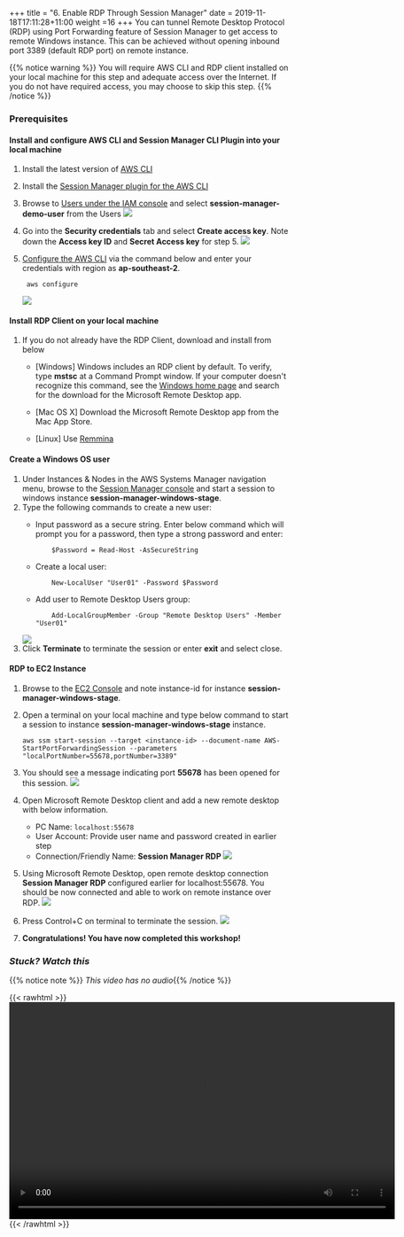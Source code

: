 +++
title = "6. Enable RDP Through Session Manager"
date = 2019-11-18T17:11:28+11:00
weight =16
+++
You can tunnel Remote Desktop Protocol (RDP) using Port Forwarding feature of Session Manager to get access to remote Windows instance. This can be achieved without opening inbound port 3389 (default RDP port) on remote instance.

{{% notice warning %}}
You will require AWS CLI and RDP client installed on your local machine for this step and adequate access over the Internet. If you do not have required access, you may choose to skip this step. 
{{% /notice %}}

### Prerequisites 
#### Install and configure AWS CLI and Session Manager CLI Plugin into your local machine

1. Install the latest version of [AWS CLI](https://docs.aws.amazon.com/cli/latest/userguide/install-cliv2.html)
2. Install the [Session Manager plugin for the AWS CLI](https://docs.aws.amazon.com/systems-manager/latest/userguide/session-manager-working-with-install-plugin.html)
3. Browse to  [Users under the IAM console](https://console.aws.amazon.com/iam/home?region=ap-southeast-2#/users/session-manager-demo-user?section=security_credentials) and select **session-manager-demo-user** from the Users  ![](/images/rdpa.png)
4. Go into the **Security credentials** tab and select **Create access key**. Note down the **Access key ID** and **Secret Access key** for step 5.  ![](/images/rdpb.png)
5. [Configure the AWS CLI](https://docs.aws.amazon.com/cli/latest/userguide/cli-chap-configure.html#cli-quick-configuration) via the command below and enter your credentials with region as **ap-southeast-2**. 
        

        aws configure

    ![](/images/awsconfigexample.png)

#### Install RDP Client on your local machine

1.  If you do not already have the RDP Client, download and install from below
    - [Windows] Windows includes an RDP client by default. To verify, type **mstsc** at a Command Prompt window. If your computer doesn't recognize this command, see the [Windows home page](https://windows.microsoft.com/) and search for the download for the Microsoft Remote Desktop app.

    - [Mac OS X] Download the Microsoft Remote Desktop app from the Mac App Store.

    - [Linux] Use [Remmina](https://remmina.org/)
  
#### Create a Windows OS user

1.  Under Instances & Nodes in the AWS Systems Manager navigation menu, browse to the  [Session Manager console](https://ap-southeast-2.console.aws.amazon.com/systems-manager/session-manager/start-session?region=ap-southeast-2) and start a session to windows instance **session-manager-windows-stage**.
2.  Type the following commands to create a new user:
    -   Input password as a secure string. Enter below command which will prompt you for a password, then type a strong password and enter: 
 
                $Password = Read-Host -AsSecureString

    -   Create a local user: 
  
                New-LocalUser "User01" -Password $Password

    -   Add user to Remote Desktop Users group: 

                Add-LocalGroupMember -Group "Remote Desktop Users" -Member "User01"

    ![](/images/rdp21.png)
3.  Click **Terminate** to terminate the session or enter **exit** and select close.


#### RDP to EC2 Instance

1.  Browse to the [EC2 Console](https://ap-southeast-2.console.aws.amazon.com/ec2/home?region=ap-southeast-2#Instances:search=session-manager-windows-stage;sort=instanceId) and note instance-id for instance **session-manager-windows-stage**.

2.  Open a terminal on your local machine and type below command to start a session to instance **session-manager-windows-stage** instance.

        aws ssm start-session --target <instance-id> --document-name AWS-StartPortForwardingSession --parameters "localPortNumber=55678,portNumber=3389"

3.  You should see a message indicating port **55678** has been opened for this session. ![](/images/rdp1.png)

4.  Open Microsoft Remote Desktop client and add a new remote desktop with below information.
    -   PC Name: `localhost:55678`
    -   User Account: Provide user name and password created in earlier step
    -   Connection/Friendly Name: **Session Manager RDP** ![](/images/rdp31.png)

5.  Using Microsoft Remote Desktop, open remote desktop connection **Session Manager RDP** configured earlier for localhost:55678. You should be now connected and able to work on remote instance over RDP. ![](/images/rdp4.png)

6.  Press Control+C on terminal to terminate the session. ![](/images/rdp5.png)

7.  **Congratulations! You have now completed this workshop!** 

### *Stuck? Watch this*

{{% notice note %}} 
*This video has no audio*{{% /notice %}}

{{< rawhtml >}}
<video width="696" height="392" controls>
  <source src="https://d1tqhetmq9f85b.cloudfront.net/downloads/lab1.6.mp4" type="video/mp4">
  Your browser doesn't support video.
</video>
{{< /rawhtml >}}